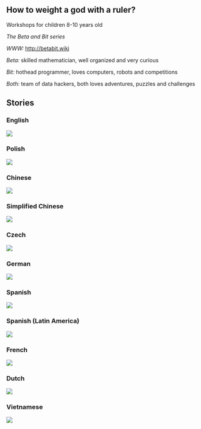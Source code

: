 ## How to weight a god with a ruler?

Workshops for children 8-10 years old

_The Beta and Bit series_

*WWW:* http://betabit.wiki

*Beta:* skilled mathematician, well organized and very curious

*Bit:* hothead programmer, loves computers, robots and competitions

*Both:* team of data hackers, both loves adventures, puzzles and challenges

## Stories

### English

<a href="https://github.com/BetaAndBit/ComicBooks/blob/master/en/HeavyDog_en.pdf"><img src="beta_bit_hd_en.png"></a>

### Polish

<a href="https://github.com/BetaAndBit/ComicBooks/blob/master/pl/JakZwazycPsa/JakZwazycPsa.pdf"><img src="beta_bit_hd_pl.png"></a>

### Chinese

<a href="https://github.com/BetaAndBit/ComicBooks/blob/master/cn/HeavyDog_cn.pdf"><img src="beta_bit_hd_cn.png"></a>

### Simplified Chinese

<a href="https://github.com/BetaAndBit/ComicBooks/blob/master/cn/HeavyDog_cn_simplified.pdf"><img src="beta_bit_hd_cn_simply.png"></a>

### Czech

<a href="https://github.com/BetaAndBit/ComicBooks/blob/master/cz/HeavyDog_cz.pdf"><img src="beta_bit_hd_cz.png"></a>

### German

<a href="https://github.com/BetaAndBit/ComicBooks/blob/master/de/HeavyDog_de.pdf"><img src="beta_bit_hd_de.png"></a>

### Spanish

<a href="https://github.com/BetaAndBit/ComicBooks/blob/master/es/HeavyDog_es.pdf"><img src="beta_bit_hd_es.png"></a>

### Spanish (Latin America) 

<a href="https://github.com/BetaAndBit/ComicBooks/blob/master/es_la/HeavyDog_es_la.pdf"><img src="beta_bit_hd_es_la.png"></a>

### French

<a href="https://github.com/BetaAndBit/ComicBooks/blob/master/fr/HeavyDog_fr.pdf"><img src="beta_bit_hd_fr.png"></a>

### Dutch

<a href="https://github.com/BetaAndBit/ComicBooks/blob/master/nl/HeavyDog_nl.pdf"><img src="beta_bit_hd_nl.png"></a>

### Vietnamese

<a href="https://github.com/BetaAndBit/ComicBooks/blob/master/vn/heavy_dog_vn.pdf"><img src="beta_bit_hd_vn.png"></a>

